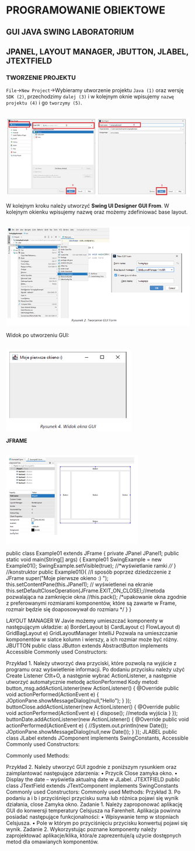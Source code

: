 # PROGRAMOWANIE OBIEKTOWE
## GUI JAVA SWING LABORATORIUM
## JPANEL, LAYOUT MANAGER, JBUTTON, JLABEL, JTEXTFIELD

### TWORZENIE PROJEKTU
`File`->`New Project`->Wybieramy utworzenie projektu `Java (1)` oraz wersję `SDK (2)`, przechodzimy
`dalej (3)` i w kolejnym oknie wpisujemy `nazwę projektu (4)` i go `tworzymy (5)`.

<br>![lab1](img/lab1.png)

W kolejnym kroku należy utworzyć **Swing UI Designer GUI From**. W kolejnym okienku wpisujemy
nazwę oraz możemy zdefiniować base layout.

<br>![lab1](img/lab2.png)

Widok po utworzeniu GUI:

<br>![lab1](img/lab3.png)

**JFRAME**

<br>![lab1](img/lab4.png)

public class Example01 extends JFrame {
private JPanel JPanel1;
public static void main(String[] args) {
Example01 SwingExample = new Example01();
SwingExample.setVisible(true); //*wyświetlanie ramki *//*
}
//konstruktor
public Example01(){
//I sposób poprzez dziedzczenie z JFrame
super("Moje pierwsze okieno :) ");
this.setContentPane(this.JPanel1); // wyświetlenei na ekranie
this.setDefaultCloseOperation(JFrame.EXIT_ON_CLOSE);//metoda pozwalająca na
zamknięcie okna
//this.pack();
/*upakowanie okna zgodnie z preferowanymi rozmiarami komponentów,
które są zawarte w Frame, rozmair będzie się doaposowywał do rozmiaru */
}
}

LAYOUT MANAGER
W Javie możemy umieszczać komponenty w następującym układzie:
a) BorderLayout
b) CardLayout
c) FlowLayout
d) GridBagLayout
e) GridLayoutManager IntelliJ
Pozwala na umieszczanie komponentów w siatce kolumn i wierszy, a ich rozmiar może być różny.
JBUTTON
public class JButton extends AbstractButton implements Accessible
Commonly used Constructors:

Przykład 1. Należy utworzyć dwa przyciski, które pozwolą na wyjście z programu oraz
wyświetlenie informacji.
Po dodaniu przycisku należy użyć Create Listener Ctlt+O, a następnie wybrać ActionListener, a następnie
utworzyć automatycznie metodę actionPerformed
Kody metod:
button_msg.addActionListener(new ActionListener() {
@Override
public void actionPerformed(ActionEvent e) {
JOptionPane.showMessageDialog(null,"Hello");
}
});
buttonClose.addActionListener(new ActionListener() {
@Override
public void actionPerformed(ActionEvent e) {
dispose(); //metoda wyjścia
}
});
buttonDate.addActionListener(new ActionListener() {
@Override
public void actionPerformed(ActionEvent e) {
//System.out.println(new Date());
JOptionPane.showMessageDialog(null,new Date());
}
});
JLABEL
public class JLabel extends JComponent implements SwingConstants,
Accessible
Commonly used Constructors:

Commonly used Methods:

Przykład 2. Należy utworzyć GUI zgodnie z poniższym rysunkiem oraz zaimplantować następujące
zdarzenia:
• Przycik Close zamyka okno.
• Display the date – wyświetla aktualną date w JLabel.
JTEXTFIELD
public class JTextField extends JTextComponent implements SwingConstants
Commonly used Constructors:
Commonly used Methods:
Przykład 3. Po podaniu a i b i przyciśnięci przycisku suma lub różnica pojawi się wynik działania, close
Zamyka okno.
Zadanie 1. Należy zaproponować aplikację GUI do konwersji temperatury Celsjusza na Farenheit.
Aplikacja powinna posiadać następujące funkcjonalności:
• Wpisywanie temp w stopniach Celsjusza.
• Pole w którym po przyciśnięciu przycisku konwertuj pojawi się wynik.
Zadanie 2. Wykorzystując poznane komponenty należy zaprojektować aplikacje/klika, która/e
zaprezentuje/ą użycie dostępnych metod dla omawianych komponentów.

